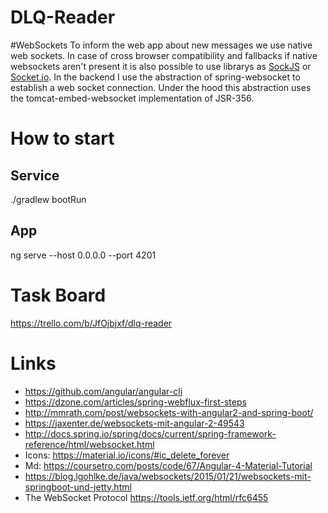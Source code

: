 # DLQ-Reader


#WebSockets
To inform the web app about new messages we use native web sockets. In case of cross browser compatibility and fallbacks if native websockets aren't present it is also possible to use librarys as [SockJS](https://github.com/sockjs/sockjs-client) or [Socket.io](https://socket.io/get-started/). In the backend I use the abstraction of spring-websocket to establish a web socket connection. Under the hood this abstraction uses the tomcat-embed-websocket implementation of JSR-356.

# How to start
## Service
./gradlew bootRun

## App
ng serve --host 0.0.0.0 --port 4201

# Task Board
https://trello.com/b/JfOjbjxf/dlq-reader

# Links
- https://github.com/angular/angular-cli
- https://dzone.com/articles/spring-webflux-first-steps
- http://mmrath.com/post/websockets-with-angular2-and-spring-boot/
- https://jaxenter.de/websockets-mit-angular-2-49543
- http://docs.spring.io/spring/docs/current/spring-framework-reference/html/websocket.html
- Icons: https://material.io/icons/#ic_delete_forever
- Md: https://coursetro.com/posts/code/67/Angular-4-Material-Tutorial
- https://blog.lgohlke.de/java/websockets/2015/01/21/websockets-mit-springboot-und-jetty.html
- The WebSocket Protocol https://tools.ietf.org/html/rfc6455

